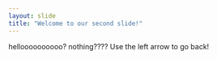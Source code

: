 ```yaml
---
layout: slide
title: "Welcome to our second slide!"
---
```

helloooooooooo? nothing????
Use the left arrow to go back!
